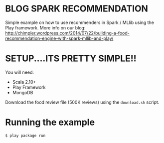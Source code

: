 BLOG SPARK RECOMMENDATION
=========================

Simple example on how to use recommenders in Spark / MLlib using the Play framework.
More info on our blog: http://chimpler.wordpress.com/2014/07/22/building-a-food-recommendation-engine-with-spark-mllib-and-play/

SETUP....ITS PRETTY SIMPLE!!
=====

You will need:

* Scala 2.10+
* Play Framework
* MongoDB

Download the food review file (500K reviews) using the `download.sh` script.

Running the example
===================

    $ play package run
